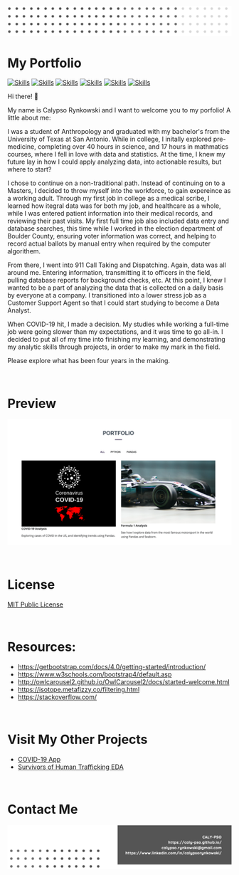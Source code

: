 <!-- Add banner here -->

[![Header](https://github.com/caly-pso/caly-pso.github.io/blob/main/assets/img/header.png)](#Header)

# My Portfolio

<!-- buttons -->

[![Skills](https://img.shields.io/badge/-HTML--5-green?style=for-the-badge)](#Skills)
[![Skills](https://img.shields.io/badge/-CSS--3-yellowgreen?style=for-the-badge)](#Skills)
[![Skills](https://img.shields.io/badge/-JS-yellow?style=for-the-badge)](#Skills)
[![Skills](https://img.shields.io/badge/-Bootstrap-orange?style=for-the-badge)](#Skills)
[![Skills](https://img.shields.io/badge/-Isotope-red?style=for-the-badge)](#Skills)
[![Skills](https://img.shields.io/badge/-Owl--Carousel2-lightgrey?style=for-the-badge)](#Skills)

<!--Colors: brightgreengreenyellowgreenyelloworangeredbluelightgrey
successimportantcriticalinformationalinactive
bluevioletff69b49cf-->

Hi there! 🙌

My name is Calypso Rynkowski and I want to welcome you to my porfolio! A little about me:

I was a student of Anthropology and graduated with my bachelor's from the University of Texas at San Antonio. While in college, I initally explored pre-medicine, completing over 40 hours in science, and 17 hours in mathmatics courses, where I fell in love with data and statistics. At the time, I knew my future lay in how I could apply analyzing data, into actionable results, but where to start?

I chose to continue on a non-traditional path. Instead of continuing on to a Masters, I decided to throw myself into the workforce, to gain expereince as a working adult. Through my first job in college as a medical scribe, I learned how itegral data was for both my job, and healthcare as a whole, while I was entered patient information into their medical records, and reviewing their past visits. My first full time job also included data entry and database searches, this time while I worked in the election department of Boulder County, ensuring voter information was correct, and helping to record actual ballots by manual entry when required by the computer algorithem.

From there, I went into 911 Call Taking and Dispatching. Again, data was all around me. Entering information, transmitting it to officers in the field, pulling database reports for background checks, etc. At this point, I knew I wanted to be a part of analyzing the data that is collected on a daily basis by everyone at a company. I transitioned into a lower stress job as a Customer Support Agent so that I could start studying to become a Data Analyst.

When COVID-19 hit, I made a decision. My studies while working a full-time job were going slower than my expectations, and it was time to go all-in. I decided to put all of my time into finishing my learning, and demonstrating my analytic skills through projects, in order to make my mark in the field.

Please explore what has been four years in the making.

<br>

# Preview

<!-- project preview -->

[![Notebook Preview](https://github.com/caly-pso/caly-pso.github.io/blob/main/assets/img/preview.png)](https://caly-pso.github.io/)

<br>

# License

[MIT Public License](https://github.com/caly-pso/caly-pso.github.io/blob/main/LICENSE.md)

<br>

# Resources:

- https://getbootstrap.com/docs/4.0/getting-started/introduction/
- https://www.w3schools.com/bootstrap4/default.asp
- http://owlcarousel2.github.io/OwlCarousel2/docs/started-welcome.html
- https://isotope.metafizzy.co/filtering.html
- https://stackoverflow.com/

<br>

<!-- Add the footer here -->

# Visit My Other Projects

- [COVID-19 App](https://github.com/caly-pso/covid_app)
- [Survivors of Human Trafficking EDA](https://github.com/caly-pso/EDA_trafficking_survivors)

<br>

# Contact Me

[![Footer](https://github.com/caly-pso/caly-pso.github.io/blob/main/assets/img/footer.png)](#Footer)
